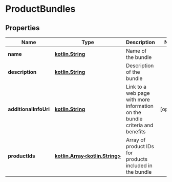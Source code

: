 # ProductBundles

## Properties
Name | Type | Description | Notes
------------ | ------------- | ------------- | -------------
**name** | [**kotlin.String**](.md) | Name of the bundle | 
**description** | [**kotlin.String**](.md) | Description of the bundle | 
**additionalInfoUri** | [**kotlin.String**](.md) | Link to a web page with more information on the bundle criteria and benefits |  [optional]
**productIds** | [**kotlin.Array&lt;kotlin.String&gt;**](.md) | Array of product IDs for products included in the bundle | 
